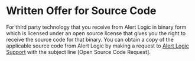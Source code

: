 # Written Offer for Source Code

For third party technology that you receive from Alert Logic in binary form which is licensed under an open source license that gives you the right to receive the source code for that binary. You can obtain a copy of the applicable source code from Alert Logic by making a request to [Alert Logic Support](https://support.alertlogic.com/hc/en-us/requests/new) with the subject line [Open Source Code Request].

